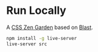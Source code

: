 # Run Locally

A [CSS Zen Garden](https://csszengarden.com/) based on [Blast](https://blast.io/en/about).

```bash
npm install -g live-server
live-server src
```
